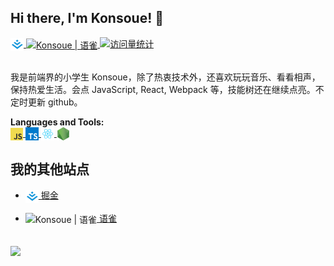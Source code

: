 ## Hi there, I'm Konsoue! 👋

<div class="link-container">
  <a href="https://juejin.cn/user/3281374180291934" target="_blank">
    <img align="center" alt="Konsoue | 掘金" width="21px" src="https://raw.githubusercontent.com/Rain120/rain120/master/assets/juejin.svg" />
  </a>
  <a href="https://www.yuque.com/konsoue" target="_blank">
    <img align="center" alt="Konsoue | 语雀" width="21px" src="https://gw.alipayobjects.com/mdn/prod_resource/afts/img/A*Z_fRQ5iLzX8AAAAAAAAAAAAAARQnAQ" />
  </a>
  <a href="https://github.com/Konsoue">
    <img src="https://komarev.com/ghpvc/?username=Konsoue&label=Views&color=0e75b6&style=flat" alt="访问量统计" />
  </a>  
</div>
<br />
<p>
  我是前端界的小学生 Konsoue，除了热衷技术外，还喜欢玩玩音乐、看看相声，保持热爱生活。会点 JavaScript, React, Webpack 等，技能树还在继续点亮。不定时更新 github。
</p>
<strong>Languages and Tools:</strong>

<div class="tools-container">
  <a rel="noopener noreferrer" href="https://raw.githubusercontent.com/github/explore/80688e429a7d4ef2fca1e82350fe8e3517d3494d/topics/javascript/javascript.png">
    <img align="center" alt="JavaScript" height="20px" width="20px" src="https://raw.githubusercontent.com/github/explore/80688e429a7d4ef2fca1e82350fe8e3517d3494d/topics/javascript/javascript.png" />
  </a>
  <a href="https://raw.githubusercontent.com/github/explore/80688e429a7d4ef2fca1e82350fe8e3517d3494d/topics/typescript/typescript.png">
    <img align="center" alt="JavaScript" width="21px" src="https://raw.githubusercontent.com/github/explore/80688e429a7d4ef2fca1e82350fe8e3517d3494d/topics/typescript/typescript.png" />
  </a> 
   <a href="https://raw.githubusercontent.com/github/explore/80688e429a7d4ef2fca1e82350fe8e3517d3494d/topics/react/react.png">
    <img align="center" alt="JavaScript" width="21px" src="https://raw.githubusercontent.com/github/explore/80688e429a7d4ef2fca1e82350fe8e3517d3494d/topics/react/react.png" />
  </a> 
  <a href="https://raw.githubusercontent.com/github/explore/80688e429a7d4ef2fca1e82350fe8e3517d3494d/topics/nodejs/nodejs.png">
    <img align="center" alt="JavaScript" width="21px" style="max-width: 100%;" src="https://raw.githubusercontent.com/github/explore/80688e429a7d4ef2fca1e82350fe8e3517d3494d/topics/nodejs/nodejs.png" />
  </a>  

</div>

## 我的其他站点

- <span><img align="center" alt="Konsoue | 掘金" width="21px" src="https://raw.githubusercontent.com/Rain120/rain120/master/assets/juejin.svg" /><a href="https://juejin.cn/user/3281374180291934"> 掘金</a></span>

- <span><img align="center" alt="Konsoue | 语雀" width="21px" src="https://gw.alipayobjects.com/mdn/prod_resource/afts/img/A*Z_fRQ5iLzX8AAAAAAAAAAAAAARQnAQ" /><a href="https://www.yuque.com/konsoue"> 语雀</a></span>

<br />
<div class="statistic-container">
  <a href="https://github.com/Konsoue">
    <img align="center" src="https://github-readme-stats.vercel.app/api?username=Konsoue&show_icons=true" />
  </a>
</div>




<!--
**Konsoue/Konsoue** is a ✨ _special_ ✨ repository because its `README.md` (this file) appears on your GitHub profile.

Here are some ideas to get you started:

- 🔭 I’m currently working on ...
- 🌱 I’m currently learning ...
- 👯 I’m looking to collaborate on ...
- 🤔 I’m looking for help with ...
- 💬 Ask me about ...
- 📫 How to reach me: ...
- 😄 Pronouns: ...
- ⚡ Fun fact: ...
-->
